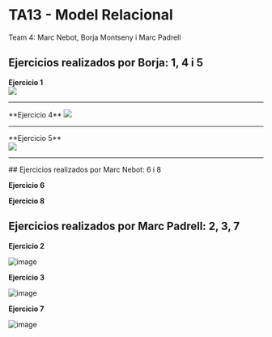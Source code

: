 # TA13 - Model Relacional
Team 4: Marc Nebot, Borja Montseny i Marc Padrell

## Ejercicios realizados por Borja: 1, 4 i 5

**Ejercicio 1**
<br>
<img src="https://media.discordapp.net/attachments/967447351939702844/967540553065570344/unknown.png">
<hr>
**Ejercicio 4**
<img src="https://cdn.discordapp.com/attachments/967447351939702844/967540613023162378/unknown.png">
<hr>
**Ejercicio 5**
<br>
<img src="https://cdn.discordapp.com/attachments/967447351939702844/967541320644190288/unknown.png">
<hr>
## Ejercicios realizados por Marc Nebot: 6 i 8

**Ejercicio 6**

**Ejercicio 8**

## Ejercicios realizados por Marc Padrell: 2, 3, 7

**Ejercicio 2**

![image](https://user-images.githubusercontent.com/79224406/164522965-806f37d0-4ba9-427c-b28e-67b9d48b74c7.png)

**Ejercicio 3**

![image](https://user-images.githubusercontent.com/79224406/164523031-419a2e78-b300-4eec-9895-bf6109460509.png)

**Ejercicio 7**

![image](https://user-images.githubusercontent.com/79224406/164525274-615f844d-7b7f-46c9-abf3-b87f6a9dbd0d.png)
